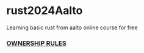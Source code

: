 # rust2024Aalto
Learning basic rust from aalto online course for free

### [OWNERSHIP RULES](ownershiprules.md)
### 

